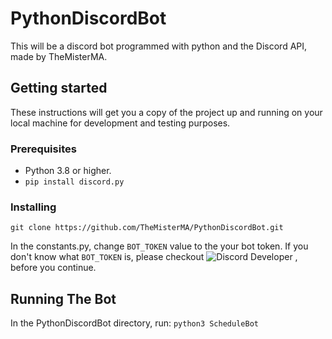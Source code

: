 # PythonDiscordBot

This will be a discord bot programmed with python and the Discord API, made by TheMisterMA.

## Getting started

These instructions will get you a copy of the project up and running on your local machine for development and testing purposes.

### Prerequisites

* Python 3.8 or higher.
* ```pip install discord.py```

### Installing

```git clone https://github.com/TheMisterMA/PythonDiscordBot.git```

In the constants.py, change `BOT_TOKEN` value to the your bot token.
If you don't know what `BOT_TOKEN` is, please checkout ![Discord Developer](https://discord.com/developers/docs/intro) , before you continue.

## Running The Bot

In the PythonDiscordBot directory, run:
```python3 ScheduleBot```
